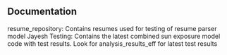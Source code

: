 ## Documentation

resume_repository: Contains resumes used for testing of resume parser model
Jayesh Testing: Contains the latest combined sun exposure model code with test results. Look for analysis_results_eff for latest test results
